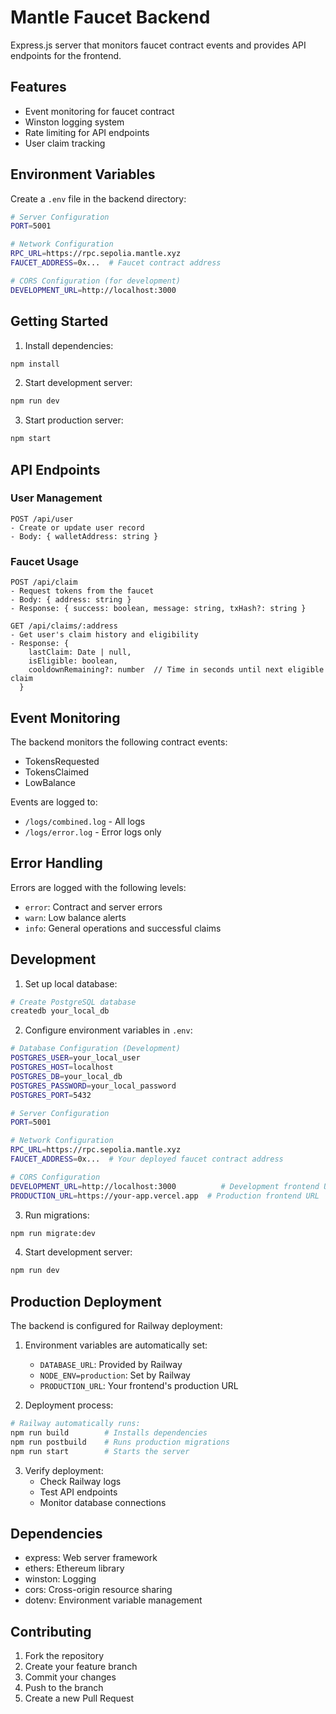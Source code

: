 # Mantle Faucet Backend

Express.js server that monitors faucet contract events and provides API endpoints for the frontend.

## Features

- Event monitoring for faucet contract
- Winston logging system
- Rate limiting for API endpoints
- User claim tracking

## Environment Variables

Create a `.env` file in the backend directory:

```bash
# Server Configuration
PORT=5001

# Network Configuration
RPC_URL=https://rpc.sepolia.mantle.xyz
FAUCET_ADDRESS=0x...  # Faucet contract address

# CORS Configuration (for development)
DEVELOPMENT_URL=http://localhost:3000
```

## Getting Started

1. Install dependencies:
```bash
npm install
```

2. Start development server:
```bash
npm run dev
```

3. Start production server:
```bash
npm start
```

## API Endpoints

### User Management
```
POST /api/user
- Create or update user record
- Body: { walletAddress: string }
```

### Faucet Usage
```
POST /api/claim
- Request tokens from the faucet
- Body: { address: string }
- Response: { success: boolean, message: string, txHash?: string }

GET /api/claims/:address
- Get user's claim history and eligibility
- Response: {
    lastClaim: Date | null,
    isEligible: boolean,
    cooldownRemaining?: number  // Time in seconds until next eligible claim
  }
```

## Event Monitoring

The backend monitors the following contract events:
- TokensRequested
- TokensClaimed
- LowBalance

Events are logged to:
- `/logs/combined.log` - All logs
- `/logs/error.log` - Error logs only

## Error Handling

Errors are logged with the following levels:
- `error`: Contract and server errors
- `warn`: Low balance alerts
- `info`: General operations and successful claims

## Development

1. Set up local database:
```bash
# Create PostgreSQL database
createdb your_local_db
```

2. Configure environment variables in `.env`:
```bash
# Database Configuration (Development)
POSTGRES_USER=your_local_user
POSTGRES_HOST=localhost
POSTGRES_DB=your_local_db
POSTGRES_PASSWORD=your_local_password
POSTGRES_PORT=5432

# Server Configuration
PORT=5001

# Network Configuration
RPC_URL=https://rpc.sepolia.mantle.xyz
FAUCET_ADDRESS=0x...  # Your deployed faucet contract address

# CORS Configuration
DEVELOPMENT_URL=http://localhost:3000          # Development frontend URL
PRODUCTION_URL=https://your-app.vercel.app  # Production frontend URL
```

3. Run migrations:
```bash
npm run migrate:dev
```

4. Start development server:
```bash
npm run dev
```

## Production Deployment

The backend is configured for Railway deployment:

1. Environment variables are automatically set:
   - `DATABASE_URL`: Provided by Railway
   - `NODE_ENV=production`: Set by Railway
   - `PRODUCTION_URL`: Your frontend's production URL

2. Deployment process:
```bash
# Railway automatically runs:
npm run build        # Installs dependencies
npm run postbuild    # Runs production migrations
npm run start        # Starts the server
```

3. Verify deployment:
   - Check Railway logs
   - Test API endpoints
   - Monitor database connections

## Dependencies

- express: Web server framework
- ethers: Ethereum library
- winston: Logging
- cors: Cross-origin resource sharing
- dotenv: Environment variable management

## Contributing

1. Fork the repository
2. Create your feature branch
3. Commit your changes
4. Push to the branch
5. Create a new Pull Request 